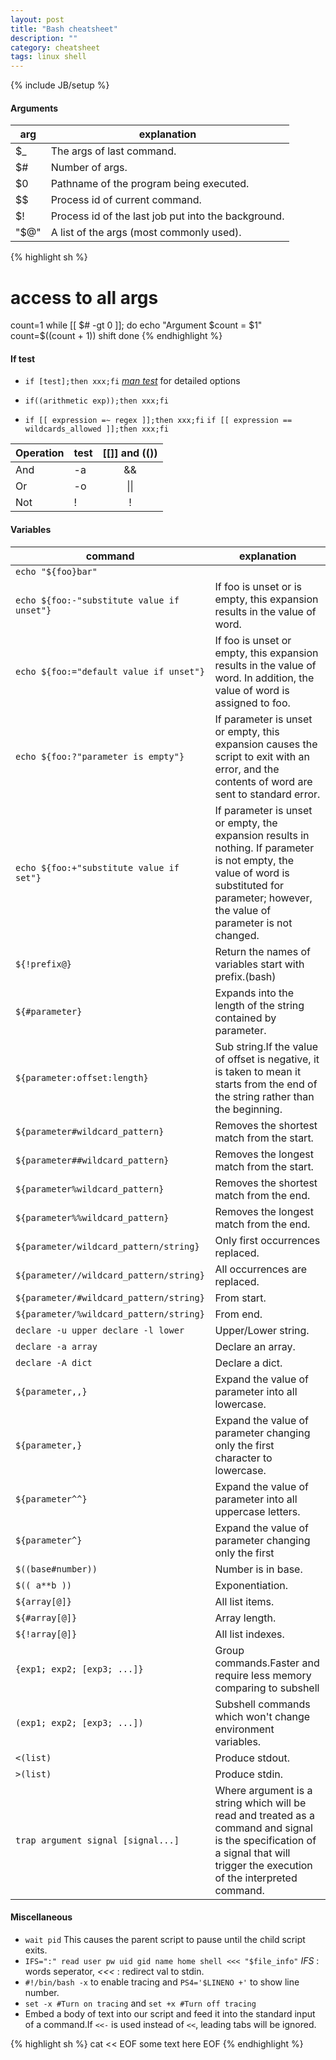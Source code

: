 ```yaml
---
layout: post
title: "Bash cheatsheet"
description: ""
category: cheatsheet
tags: linux shell
---
```

{% include JB/setup %}

#### Arguments ####

| arg  | explanation                                                         |
| -----| ------------------------------------------------------------------- |
| $\_  | The args of last command.                                           |
| $#   | Number of args.                                                     |
| $0   | Pathname of the program being executed.                             |
| $$   | Process id of current command.                                      |
| $!   | Process id of the last job put into the background.                 |
| "$@" | A list of the args (most commonly used).                            |

{% highlight sh %}
# access to all args
count=1
while [[ $# -gt 0 ]]; do
    echo "Argument $count = $1"
    count=$((count + 1))
    shift
done
{% endhighlight %}

#### If test ####

* `if [test];then xxx;fi`
  [_*man test*_](http://unixhelp.ed.ac.uk/CGI/man-cgi?test) for detailed options

* `if((arithmetic exp));then xxx;fi`

* `if [[ expression =~ regex ]];then xxx;fi` `if [[ expression == wildcards_allowed ]];then xxx;fi`

| Operation | test | \[\[\]\] and (()) |
| --------- | ---- |:-----------------:|
| And       | -a   | &amp;&amp;        |
| Or        | -o   | &#124;&#124;      |
| Not       | !    | !                 |

####  Variables ####
| command                                    | explanation                                                                                                                                                                                  |
| ------------------------------------------ | -------------------------------------------------------------------------------------------------------------------------------------------------------------------------------------------- |
| `echo "${foo}bar"`                         |                                                                                                                                                                                              |
| `echo ${foo:-"substitute value if unset"}` | If foo is unset or is empty, this expansion results in the value of word.                                                                                                                    |
| `echo ${foo:="default value if unset"}`    | If foo is unset or empty, this expansion results in the value of word. In addition, the value of word is assigned to foo.                                                                    |
| `echo ${foo:?"parameter is empty"}`        | If parameter is unset or empty, this expansion causes the script to exit with an error, and the contents of word are sent to standard error.                                                 |
| `echo ${foo:+"substitute value if set"}`   | If parameter is unset or empty, the expansion results in nothing. If parameter is not empty, the value of word is substituted for parameter; however, the value of parameter is not changed. |
| `${!prefix@}`                              | Return the names of variables start with prefix.(bash)                                                                                                                                       |
| `${#parameter}`                            | Expands into the length of the string contained by parameter.                                                                                                                                |
| `${parameter:offset:length}`               | Sub string.If the value of offset is negative, it is taken to mean it starts from the end of the string rather than the beginning.                                                           |
| `${parameter#wildcard_pattern}`            | Removes the shortest match from the start.                                                                                                                                                   |
| `${parameter##wildcard_pattern}`           | Removes the longest match from the start.                                                                                                                                                    |
| `${parameter%wildcard_pattern}`            | Removes the shortest match from the end.                                                                                                                                                     |
| `${parameter%%wildcard_pattern}`           | Removes the longest match from the end.                                                                                                                                                      |
| `${parameter/wildcard_pattern/string}`     | Only first occurrences replaced.                                                                                                                                                             |
| `${parameter//wildcard_pattern/string}`    | All occurrences are replaced.                                                                                                                                                                |
| `${parameter/#wildcard_pattern/string}`    | From start.                                                                                                                                                                                  |
| `${parameter/%wildcard_pattern/string}`    | From end.                                                                                                                                                                                    |
| `declare -u upper declare -l lower`        | Upper/Lower string.                                                                                                                                                                          |
| `declare -a array`                         | Declare an array.                                                                                                                                                                            |
| `declare -A dict`                          | Declare a dict.                                                                                                                                                                              |
| `${parameter,,}`                           | Expand the value of parameter into all lowercase.                                                                                                                                            |
| `${parameter,}`                            | Expand the value of parameter changing only the first character to lowercase.                                                                                                                |
| `${parameter^^}`                           | Expand the value of parameter into all uppercase letters.                                                                                                                                    |
| `${parameter^}`                            | Expand the value of parameter changing only the first                                                                                                                                        |
| `$((base#number))`                         | Number is in base.                                                                                                                                                                           |
| `$(( a**b ))`                              | Exponentiation.                                                                                                                                                                              |
| `${array[@]}`                              | All list items.                                                                                                                                                                              |
| `${#array[@]}`                             | Array length.                                                                                                                                                                                |
| `${!array[@]}`                             | All list indexes.                                                                                                                                                                            |
| `{exp1; exp2; [exp3; ...]}`                | Group commands.Faster and require less memory comparing to subshell                                                                                                                          |
| `(exp1; exp2; [exp3; ...])`                | Subshell commands which won't change environment variables.                                                                                                                                  |
| `<(list)`                                  | Produce stdout.                                                                                                                                                                              |
| `>(list)`                                  | Produce stdin.                                                                                                                                                                               |
| `trap argument signal [signal...]`         | Where argument is a string which will be read and treated as a command and signal is the specification of a signal that will trigger the execution of the interpreted command.               |

#### Miscellaneous ####

* `wait pid` This causes the parent script to pause until the child script exits.
* `IFS=":" read user pw uid gid name home shell <<< "$file_info"` *IFS* : words seperator, *<<<* : redirect val to stdin.
* `#!/bin/bash -x` to enable tracing and `PS4='$LINENO +'` to show line number.
* `set -x #Turn on tracing` and `set +x #Turn off tracing`
*  Embed a body of text into our script and feed it into the standard input of a command.If `<<-` is used instead of `<<`, leading tabs will be ignored.

{% highlight sh %}
cat << EOF
    some text here
EOF
{% endhighlight %}

